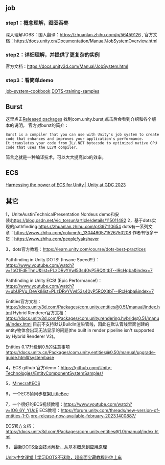 ## job
### step1：概念理解，囫囵吞枣
深入理解JOBS：国人翻译：https://zhuanlan.zhihu.com/p/56459126 ,  官方文档：https://docs.unity.cn/Documentation/Manual/JobSystemOverview.html
### step2：详细理解，并提供了更复杂的实例
官方文档：https://docs.unity3d.com/Manual/JobSystem.html
### step3：看简单demo
[job-system-cookbook](https://github.com/stella3d/job-system-cookbook)
[DOTS-training-samples](https://github.com/Unity-Technologies/DOTS-training-samples)
## Burst
这里点击[Released packages](https://docs.unity3d.com/Manual/pack-safe.html) 找到com.unity.burst,点击后会看到介绍和各个版本的说明。
官方对burst的简介：
```
Burst is a compiler that you can use with Unity's job system to create code that enhances and improves your application's performance. 
It translates your code from IL/.NET bytecode to optimized native CPU code that uses the LLVM compiler.
```
简言之就是一种编译技术，可以大大提高job的效率。

## ECS
[Harnessing the power of ECS for Unity | Unity at GDC 2023](https://www.youtube.com/watch?v=WSrvUynsd34&list=PLX2vGYjWbI0TkxPwhWgsBhvj-EwxJDt5x&index=6)



## 其它
1，UniteAustinTechnicalPresentation Nordeus demo和安装:https://blog.csdn.net/vic_torsun/article/details/115011482
2，基于dots实现的pathfinding:https://zhuanlan.zhihu.com/p/397110654
dots有一系列文章：https://www.zhihu.com/column/c_1304460571526750208
作者有很多干货：https://www.zhihu.com/people/yakshaver

3，dots官方教程：https://learn.unity.com/course/dots-best-practices 

Pathfinding in Unity DOTS! (Insane Speed!!!)：
https://www.youtube.com/watch?v=1bO1FdEThnU&list=PLzDRvYVwl53s40yP5RQXitbT--IRcHqba&index=7


Pathfinding in Unity ECS! (Epic Performance!)：
https://www.youtube.com/watch?v=ubUPVu_DeVk&list=PLzDRvYVwl53s40yP5RQXitbT--IRcHqba&index=7



Entities官方文档：https://docs.unity3d.com/Packages/com.unity.entities@0.51/manual/index.html
Hybrid Renderer官方文档：https://docs.unity3d.com/Packages/com.unity.rendering.hybrid@0.51/manual/index.html
目前不支持默认BuildIn渲染管线，因此在默认管线里面创建的entity物体会出现无法显示的问题(the built in render pipeline isn't supported by Hybrid Renderer V2)。



Entities 0.17升级到0.5的注意事项
https://docs.unity.cn/Packages/com.unity.entities@0.50/manual/upgrade-guide.html#systembase


4，ECS github 官方demo：https://github.com/Unity-Technologies/EntityComponentSystemSamples/

5，[MinecraftECS](https://github.com/UnityTechnologies/MinecraftECS)

6，一个ECS帧同步框架[LittleBee](https://github.com/dudu502/LittleBee)


7，一个很好的ECS视频教程：https://www.youtube.com/watch?v=IO6_6Y_YUdE 
 ECS教程：https://forum.unity.com/threads/new-version-of-entities-1-0-pre-release-now-available-february-2023.1400887/ 
 
 ECS官方文档：https://docs.unity3d.com/Packages/com.unity.entities@1.0/manual/index.html

 8，
 [最新DOTS全面技术解析，从基本概念到应用原理](https://mp.weixin.qq.com/s/DtiA_790XTkuwKC9O-lJmw)
 
 [Unity中文课堂 | 学习DOTS不迷路，超全面宝藏教程带你上车](https://mp.weixin.qq.com/s?__biz=MzkyMTM5Mjg3NQ==&mid=2247541365&idx=1&sn=b8306c212645131751b7e6b96f7e6471&chksm=c18621f1f6f1a8e778172b2204197b359d98aaecb3c8a5d4cf83a83235e4d631228dc2d6b7cd&scene=21#wechat_redirect)
